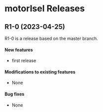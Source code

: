 # motorIsel Releases

## __R1-0 (2023-04-25)__
R1-0 is a release based on the master branch.

#### New features
* first release

#### Modifications to existing features
* None

#### Bug fixes
* None
